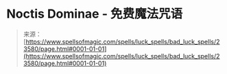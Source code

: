 <!--yml

category: 未分类

date: 2024-06-12 19:08:48

-->

# Noctis Dominae - 免费魔法咒语

> 来源：[https://www.spellsofmagic.com/spells/luck_spells/bad_luck_spells/23580/page.html#0001-01-01](https://www.spellsofmagic.com/spells/luck_spells/bad_luck_spells/23580/page.html#0001-01-01)
